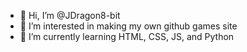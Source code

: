 - 👋 Hi, I’m @JDragon8-bit
- 👀 I’m interested in making my own github games site
- 🌱 I’m currently learning HTML, CSS, JS, and Python


<!---
JDragon8-bit/JDragon8-bit is a ✨ special ✨ repository because its `README.md` (this file) appears on your GitHub profile.
You can click the Preview link to take a look at your changes.
--->
